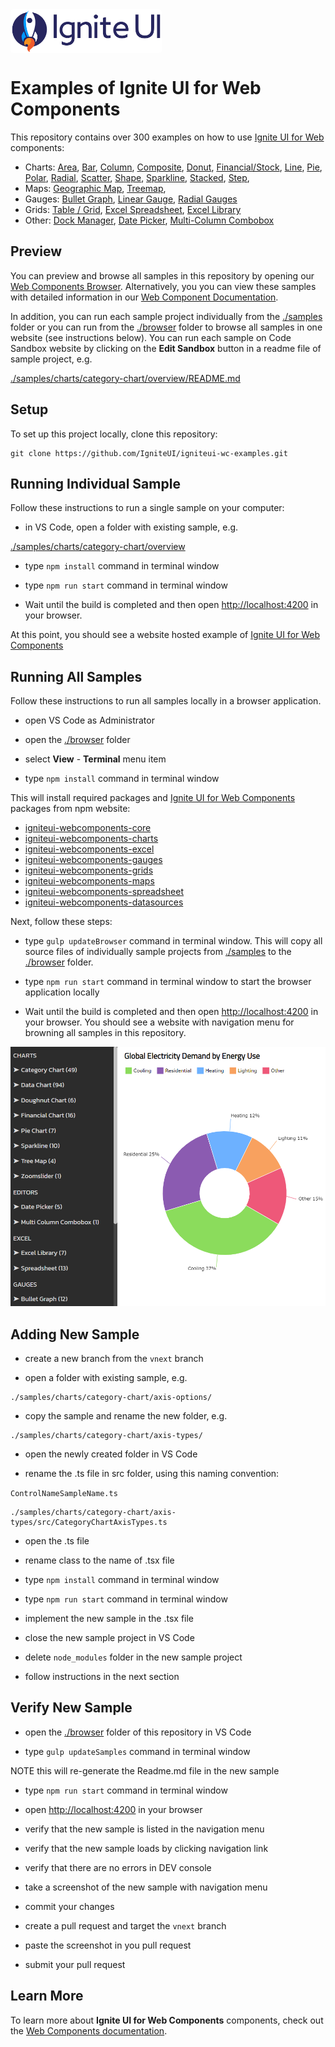 <link href="https://fonts.googleapis.com/css2?family=Titillium+Web&display=swap" rel="stylesheet">
<div style="display: flex; flex-flow: row; font-family: 'Titillium Web'">
    <!-- <div style="font-size: 2.5rem; align-self: start; justify-content: start; margin: 0px; margin-left: 0.5rem; margin-right: 0.5rem; ">Examples</div> -->
    <img height="70px" style="border-radius: 0.25rem" alt="ignite-ui" src="./browser/public/logo-ignite-ui.svg"/>
    <!-- <div style="font-size: 2.5rem; margin: 0px; margin-left: 0.5rem; margin-right: 0.5rem; color: white; ">for Web Components </div> -->
</div>

# Examples of Ignite UI for Web Components

This repository contains over 300 examples on how to use [Ignite UI for Web ](https://www.infragistics.com/webcomponentssite/components/general-getting-started.html) components:

- Charts:
[Area](https://www.infragistics.com/webcomponentssite/components/charts/types/area-chart),
[Bar](https://www.infragistics.com/webcomponentssite/components/charts/types/bar-chart),
[Column](https://www.infragistics.com/webcomponentssite/components/charts/types/column-chart),
[Composite](https://www.infragistics.com/webcomponentssite/components/charts/types/composite-chart),
[Donut](https://www.infragistics.com/webcomponentssite/components/charts/types/donut-chart),
[Financial/Stock](https://www.infragistics.com/webcomponentssite/components/charts/types/stock-chart),
[Line](https://www.infragistics.com/webcomponentssite/components/charts/types/line-chart),
[Pie](https://www.infragistics.com/webcomponentssite/components/charts/types/pie-chart),
[Polar](https://www.infragistics.com/webcomponentssite/components/charts/types/polar-chart),
[Radial](https://www.infragistics.com/webcomponentssite/components/charts/types/radial-chart),
[Scatter](https://www.infragistics.com/webcomponentssite/components/charts/types/scatter-chart),
[Shape](https://www.infragistics.com/webcomponentssite/components/charts/types/shape-chart),
[Sparkline](https://www.infragistics.com/webcomponentssite/components/charts/types/sparkline-chart),
[Stacked](https://www.infragistics.com/webcomponentssite/components/charts/types/stacked-chart),
[Step](https://www.infragistics.com/webcomponentssite/components/charts/types/step-chart),
- Maps:
[Geographic Map](https://www.infragistics.com/webcomponentssite/components/geo-map.html),
[Treemap](https://www.infragistics.com/webcomponentssite/components/charts/types/treemap-chart.html),
- Gauges:
[Bullet Graph](https://www.infragistics.com/webcomponentssite/components/bullet-graph),
[Linear Gauge](https://www.infragistics.com/webcomponentssite/components/linear-gauge.html),
[Radial Gauges](https://www.infragistics.com/webcomponentssite/components/radial-gauge.html)
- Grids:
[Table / Grid](https://www.infragistics.com/webcomponentssite/components/grids/data-grid.html),
[Excel Spreadsheet](https://www.infragistics.com/webcomponentssite/components/spreadsheet_overview.html),
[Excel Library](https://www.infragistics.com/webcomponentssite/components/excel_library_using_workbooks.html)
- Other:
[Dock Manager](https://www.infragistics.com/webcomponentssite/components/layouts/dock-manager),
[Date Picker](https://www.infragistics.com/webcomponentssite/components/editors/date-picker),
[Multi-Column Combobox](https://www.infragistics.com/webcomponentssite/components/editors/multi-column-combobox)


## Preview

You can preview and browse all samples in this repository by opening our [Web Components Browser](https://www.infragistics.com/webcomponents-demos/samples/index). Alternatively, you you can view these samples with detailed information in our [Web Component Documentation](https://infragistics.com/webcomponentssite/components/general-getting-started.html).

In addition, you can run each sample project individually from the [./samples](./samples) folder or you can run from the [./browser](./browser) folder to browse all samples in one website (see instructions below). You can run each sample on Code Sandbox website by clicking on the **Edit Sandbox** button in a readme file of sample project, e.g.

[./samples/charts/category-chart/overview/README.md](./samples/charts/category-chart/overview/README.md)


## Setup

To set up this project locally, clone this repository:
```
git clone https://github.com/IgniteUI/igniteui-wc-examples.git
```

## Running Individual Sample

Follow these instructions to run a single sample on your computer:

- in VS Code, open a folder with existing sample, e.g.

[./samples/charts/category-chart/overview](./samples/charts/category-chart/overview)

- type `npm install` command in terminal window

- type `npm run start` command in terminal window

- Wait until the build is completed and then open [http://localhost:4200](http://localhost:4200) in your browser.

At this point, you should see a website hosted example of [Ignite UI for Web Components](https://www.infragistics.com/webcomponentssite/components/general-getting-started.html)


## Running All Samples

Follow these instructions to run all samples locally in a browser application.

- open VS Code as Administrator

- open the [./browser](./browser) folder

- select **View** - **Terminal** menu item

- type `npm install` command in terminal window

This will install required packages and [Ignite UI for Web Components](https://www.infragistics.com/webcomponentssite/components/general-getting-started.html) packages from npm website:

- [igniteui-webcomponents-core](https://www.npmjs.com/package/igniteui-webcomponents-core)
- [igniteui-webcomponents-charts](https://www.npmjs.com/package/igniteui-webcomponents-charts)
- [igniteui-webcomponents-excel](https://www.npmjs.com/package/igniteui-webcomponents-excel)
- [igniteui-webcomponents-gauges](https://www.npmjs.com/package/igniteui-webcomponents-gauges)
- [igniteui-webcomponents-grids](https://www.npmjs.com/package/igniteui-webcomponents-grids)
- [igniteui-webcomponents-maps](https://www.npmjs.com/package/igniteui-webcomponents-maps)
- [igniteui-webcomponents-spreadsheet](https://www.npmjs.com/package/igniteui-webcomponents-spreadsheet)
- [igniteui-webcomponents-datasources](https://www.npmjs.com/package/igniteui-webcomponents-datasources)

Next, follow these steps:

- type `gulp updateBrowser` command in terminal window. This will copy all source files of individually sample projects from [./samples](./samples) to the [./browser](./browser) folder.

- type `npm run start` command in terminal window to start the browser application locally

- Wait until the build is completed and then open [http://localhost:4200](http://localhost:4200) in your browser. You should see a website with navigation menu for browning all samples in this repository.

![Samples Browser Preview](./browser/public/images/preview.PNG)

## Adding New Sample

- create a new branch from the `vnext` branch

- open a folder with existing sample, e.g.
```
./samples/charts/category-chart/axis-options/
```
- copy the sample and rename the new folder, e.g.
```
./samples/charts/category-chart/axis-types/
```
- open the newly created folder in VS Code

- rename the .ts file in src folder, using this naming convention:

`ControlNameSampleName.ts`

```
./samples/charts/category-chart/axis-types/src/CategoryChartAxisTypes.ts
```

- open the .ts file

- rename class to the name of .tsx file

- type `npm install` command in terminal window

- type `npm run start` command in terminal window

- implement the new sample in the .tsx file

- close the new sample project in VS Code

- delete `node_modules` folder in the new sample project

- follow instructions in the next section

## Verify New Sample

- open the [./browser](./browser) folder of this repository in VS Code

- type `gulp updateSamples` command in terminal window

NOTE this will re-generate the Readme.md file in the new sample

- type `npm run start` command in terminal window

- open [http://localhost:4200](http://localhost:4200) in your browser

- verify that the new sample is listed in the navigation menu

- verify that the new sample loads by clicking navigation link

- verify that there are no errors in DEV console

- take a screenshot of the new sample with navigation menu

- commit your changes

- create a pull request and target the `vnext` branch

- paste the screenshot in you pull request

- submit your pull request



## Learn More

To learn more about **Ignite UI for Web Components** components, check out the [Web Components documentation](https://www.infragistics.com/webcomponentssite/components/general-getting-started.html).
